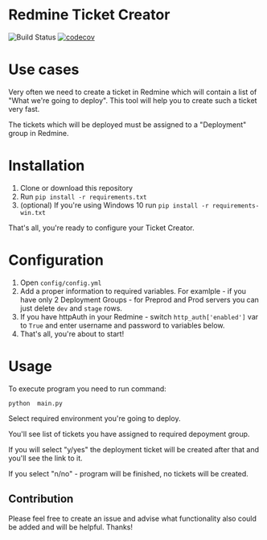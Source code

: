 # Redmine Ticket Creator

![Build Status](https://travis-ci.com/drholera/redmine-ticket-creator.svg?branch=master) [![codecov](https://codecov.io/gh/drholera/redmine-ticket-creator/branch/master/graph/badge.svg)](https://codecov.io/gh/drholera/redmine-ticket-creator)

# Use cases
Very often we need to create a ticket in Redmine which will contain a list of "What we're going to deploy". This tool will help you to create such a ticket very fast.

The tickets which will be deployed must be assigned to a "Deployment" group in Redmine. 

# Installation
1. Clone or download this repository
2. Run `pip install -r requirements.txt`
3. (optional) If you're using Windows 10 run `pip install -r requirements-win.txt`

That's all, you're ready to configure your Ticket Creator.

# Configuration

1. Open ```config/config.yml```
2. Add a proper information to required variables. For examlple - if you have only 2 Deployment Groups - for Preprod and Prod servers you can just delete ```dev``` and ```stage``` rows. 
3. If you have httpAuth in your Redmine - switch `http_auth['enabled']` var to `True` and enter username and password to variables below.
4. That's all, you're about to start!

# Usage
To execute program you need to run command:

```python  main.py```

Select required environment you're going to deploy.

You'll see list of tickets you have assigned to required depoyment group. 

If you will select "y/yes" the deployment ticket will be created after that and you'll see the link to it.

If you select "n/no" - program will be finished, no tickets will be created.

## Contribution
Please feel free to create an issue and advise what functionality also could be added and will be helpful. Thanks!